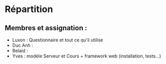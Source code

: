 # Répartition

## Membres et assignation :

  * Luxon : Questionnaire et tout ce qu'il utilise
  * Duc Anh :
  * Belaid :
  * Yves : modèle Serveur et Cours + framework web (installation, tests...)
